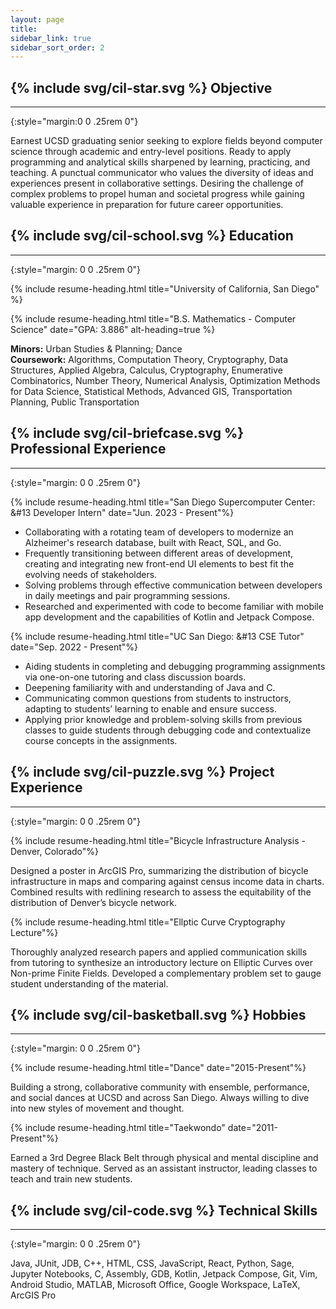 ```yaml
---
layout: page
title: 
sidebar_link: true
sidebar_sort_order: 2
---
```


## {% include svg/cil-star.svg %} Objective

---
{:style="margin:0 0 .25rem 0"}

Earnest UCSD graduating senior seeking to explore fields beyond computer science through academic and entry-level positions. Ready to apply programming and analytical skills sharpened by learning, practicing, and teaching. A punctual communicator who values the diversity of ideas and experiences present in collaborative settings. Desiring the challenge of complex problems to propel human and societal progress while gaining valuable experience in preparation for future career opportunities.

## {% include svg/cil-school.svg %} Education

---
{:style="margin: 0 0 .25rem 0"}

{% include resume-heading.html title="University of California, San Diego" %}

{% include resume-heading.html title="B.S. Mathematics - Computer Science" date="GPA: 3.886" alt-heading=true %}

**Minors:** Urban Studies & Planning; Dance  
**Coursework:** Algorithms, Computation Theory, Cryptography, Data Structures, Applied Algebra, Calculus, Cryptography, Enumerative Combinatorics, Number Theory, Numerical Analysis, Optimization Methods for Data Science, Statistical Methods, Advanced GIS, Transportation Planning, Public Transportation

## {% include svg/cil-briefcase.svg %} Professional Experience

---
{:style="margin: 0 0 .25rem 0"}

{% include resume-heading.html title="San Diego Supercomputer Center: &#13 Developer Intern" date="Jun. 2023 - Present"%}

- Collaborating with a rotating team of developers to modernize an Alzheimer's research database, built with React, SQL, and Go.
- Frequently transitioning between different areas of development, creating and integrating new front-end UI elements to best fit the evolving needs of stakeholders.
- Solving problems through effective communication between developers in daily meetings and pair programming sessions.
- Researched and experimented with code to become familiar with mobile app development and the capabilities of Kotlin and Jetpack Compose.

{% include resume-heading.html title="UC San Diego: &#13 CSE Tutor" date="Sep. 2022 - Present"%}

- Aiding students in completing and debugging programming assignments via one-on-one tutoring and class discussion boards.
- Deepening familiarity with and understanding of Java and C.
- Communicating common questions from students to instructors, adapting to students’ learning to enable and ensure success.
- Applying prior knowledge and problem-solving skills from previous classes to guide students through debugging code and contextualize course concepts in the assignments.

## {% include svg/cil-puzzle.svg %} Project Experience

---
{:style="margin: 0 0 .25rem 0"}

{% include resume-heading.html title="Bicycle Infrastructure Analysis - Denver, Colorado"%}

Designed a poster in ArcGIS Pro, summarizing the distribution of bicycle infrastructure in maps and comparing against census income data in charts. Combined results with redlining research to assess the equitability of the distribution of Denver’s bicycle network.

{% include resume-heading.html title="Ellptic Curve Cryptography Lecture"%}

Thoroughly analyzed research papers and applied communication skills from tutoring to synthesize an introductory lecture on Elliptic Curves over Non-prime Finite Fields. Developed a complementary problem set to gauge student understanding of the material.

## {% include svg/cil-basketball.svg %} Hobbies

---
{:style="margin: 0 0 .25rem 0"}

{% include resume-heading.html title="Dance" date="2015-Present"%}

Building a strong, collaborative community with ensemble, performance, and social dances at UCSD and across San Diego. Always willing to dive into new styles of movement and thought.

{% include resume-heading.html title="Taekwondo" date="2011-Present"%}

Earned a 3rd Degree Black Belt through physical and mental discipline and mastery of technique. Served as an assistant instructor, leading classes to teach and train new students.

## {% include svg/cil-code.svg %} Technical Skills

---
{:style="margin: 0 0 .25rem 0"}

Java, JUnit, JDB, C++, HTML, CSS, JavaScript, React, Python, Sage, Jupyter Notebooks, C, Assembly, GDB, Kotlin, Jetpack Compose, Git, Vim, Android Studio, MATLAB, Microsoft Office, Google Workspace, LaTeX, ArcGIS Pro
